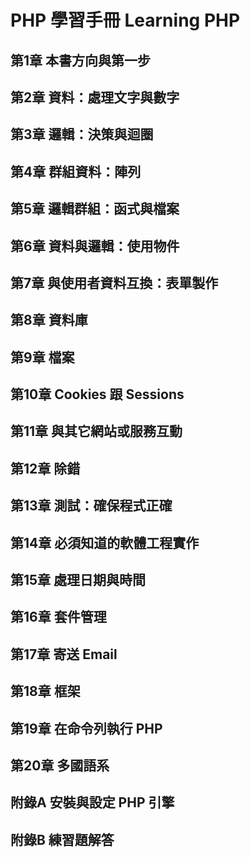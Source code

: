# PHP 學習手冊 Learning PHP
## 第1章 本書方向與第一步
## 第2章 資料：處理文字與數字
## 第3章 邏輯：決策與迴圈
## 第4章 群組資料：陣列
## 第5章 邏輯群組：函式與檔案
## 第6章 資料與邏輯：使用物件
## 第7章 與使用者資料互換：表單製作
## 第8章 資料庫
## 第9章 檔案
## 第10章 Cookies 跟 Sessions
## 第11章 與其它網站或服務互動
## 第12章 除錯
## 第13章 測試：確保程式正確
## 第14章 必須知道的軟體工程實作
## 第15章 處理日期與時間
## 第16章 套件管理
## 第17章 寄送 Email
## 第18章 框架
## 第19章 在命令列執行 PHP
## 第20章 多國語系
## 
## 附錄A 安裝與設定 PHP 引擎
## 附錄B 練習題解答